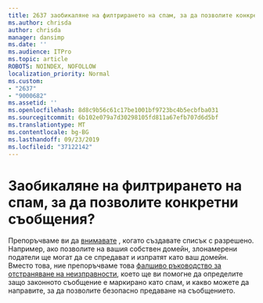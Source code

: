 ```yaml
---
title: 2637 заобикаляне на филтрирането на спам, за да позволите конкретни съобщения?
ms.author: chrisda
author: chrisda
manager: dansimp
ms.date: ''
ms.audience: ITPro
ms.topic: article
ROBOTS: NOINDEX, NOFOLLOW
localization_priority: Normal
ms.custom:
- "2637"
- "9000682"
ms.assetid: ''
ms.openlocfilehash: 8d8c9b56c61c17be1001bf9723bc4b5ecbfba031
ms.sourcegitcommit: 6b102e079a7d30298105fd811a67efb707d6d5bf
ms.translationtype: MT
ms.contentlocale: bg-BG
ms.lasthandoff: 09/23/2019
ms.locfileid: "37122142"
---
```

# <a name="bypass-spam-filtering-to-allow-specific-messages"></a>Заобикаляне на филтрирането на спам, за да позволите конкретни съобщения?

Препоръчваме ви да [внимавате](https://docs.microsoft.com/exchange/troubleshoot/antispam/cautions-against-bypassing-spam-filters) , когато създавате списък с разрешено. Например, ако позволите на вашия собствен домейн, злонамерени податели ще могат да се спредават и изпратят като ваш домейн.  Вместо това, ние препоръчваме това [фалшиво ръководство за отстраняване на неизправности](https://docs.microsoft.com/office365/securitycompliance/prevent-email-from-being-marked-as-spam), което ще ви помогне да определите защо законното съобщение е маркирано като спам, и какво можете да направите, за да позволите безопасно предаване на съобщението.

